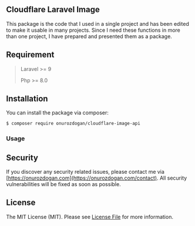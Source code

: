 ## Cloudflare Laravel Image

This package is the code that I used in a single project and has been edited to make it usable in many projects. Since I need these functions in more than one project, I have prepared and presented them as a package.

## Requirement

> Laravel >= 9
>
> Php >= 8.0

## Installation

You can install the package via composer:

```bash
$ composer require onurozdogan/cloudflare-image-api
```

### Usage





## Security

If you discover any security related issues, please contact me via [https://onurozdogan.com](https://onurozdogan.com/contact). All security vulnerabilities will be fixed as soon as possible.

## License

The MIT License (MIT). Please see [License File](LICENSE) for more information.
